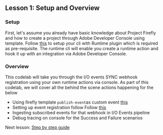 ## Lesson 1: Setup and Overview

### Setup 
First, let's assume you already have basic knowledge about Project Firefly and how to create a project through Adobe Developer Console using template. Follow [this](https://www.adobe.io/apis/experienceplatform/runtime/docs.html#!adobedocs/adobeio-runtime/master/getting-started/setup.md) to setup your cli with Runtime plugin which is required as pre-requisite. The runtime cli will enable you create a runtime action and hook it up with an integration via Adobe Developer Console. 


### Overview
This codelab will take you through the I/O events SYNC webhook registration using your own runtime actions via console.
As part of this codelab, we will cover all the behind the scene actions happening for the below 

- Using firefly template `publish-event`as custom event [this](https://adobeio-codelabs-custom-events-adobedocs.project-helix.page/?src=/lessons/lesson1.html)
- Setting up event registration follow Follow [this](https://adobeio-codelabs-custom-events-adobedocs.project-helix.page/?src=/lessons/lesson2.html)
- Ingesting subscribed events for that webhook in I/O Events pipeline
- Debug tracing on console for the Success and Failure scenarios

Next lesson: [Step by step guide](lesson2.md)

